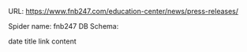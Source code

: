 URL: https://www.fnb247.com/education-center/news/press-releases/

Spider name: fnb247
DB Schema:

date
title
link
content
